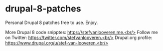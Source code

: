 # drupal-8-patches
Personal Drupal 8 patches free to use. Enjoy.  
  
More Drupal 8 code snipptes: https://stefvanlooveren.me.<br/>
Follow me on Twitter: https://twitter.com/stefvanlooveren.<br/>
Drupal.org profile: https://www.drupal.org/u/stef-van-looveren.<br/> 


